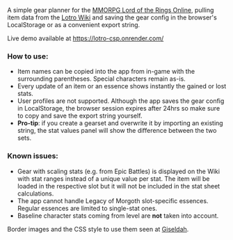 A simple gear planner for the [MMORPG Lord of the Rings Online](https://lotro.com/), pulling item data from the [Lotro Wiki](https://lotro-wiki.com/) and saving the gear config in the browser's LocalStorage or as a convenient export string.

Live demo available at https://lotro-csp.onrender.com/

### How to use:
- Item names can be copied into the app from in-game with the surrounding parentheses. Special characters remain as-is.
- Every update of an item or an essence shows instantly the gained or lost stats.
- User profiles are not supported. Although the app saves the gear config in LocalStorage, the browser session expires after 24hrs so make sure to copy and save the export string yourself.
- **Pro-tip**: if you create a gearset and overwrite it by importing an existing string, the stat values panel will show the difference between the two sets.

### Known issues:
- Gear with scaling stats (e.g. from Epic Battles) is displayed on the Wiki with stat ranges instead of a unique value per stat. The item will be loaded in the respective slot but it will not be included in the stat sheet calculations.
- The app cannot handle Legacy of Morgoth slot-specific essences. Regular essences are limited to single-stat ones.
- Baseline character stats coming from level are **not** taken into account.

Border images and the CSS style to use them seen at [Giseldah](https://giseldah.github.io/).